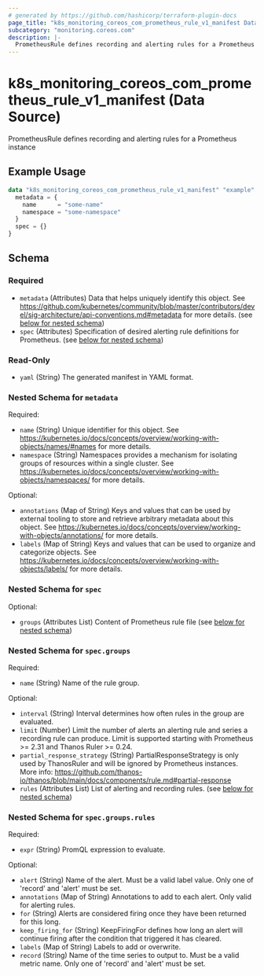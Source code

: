 ```yaml
---
# generated by https://github.com/hashicorp/terraform-plugin-docs
page_title: "k8s_monitoring_coreos_com_prometheus_rule_v1_manifest Data Source - terraform-provider-k8s"
subcategory: "monitoring.coreos.com"
description: |-
  PrometheusRule defines recording and alerting rules for a Prometheus instance
---
```


# k8s_monitoring_coreos_com_prometheus_rule_v1_manifest (Data Source)

PrometheusRule defines recording and alerting rules for a Prometheus instance

## Example Usage

```terraform
data "k8s_monitoring_coreos_com_prometheus_rule_v1_manifest" "example" {
  metadata = {
    name      = "some-name"
    namespace = "some-namespace"
  }
  spec = {}
}
```

<!-- schema generated by tfplugindocs -->
## Schema

### Required

- `metadata` (Attributes) Data that helps uniquely identify this object. See https://github.com/kubernetes/community/blob/master/contributors/devel/sig-architecture/api-conventions.md#metadata for more details. (see [below for nested schema](#nestedatt--metadata))
- `spec` (Attributes) Specification of desired alerting rule definitions for Prometheus. (see [below for nested schema](#nestedatt--spec))

### Read-Only

- `yaml` (String) The generated manifest in YAML format.

<a id="nestedatt--metadata"></a>
### Nested Schema for `metadata`

Required:

- `name` (String) Unique identifier for this object. See https://kubernetes.io/docs/concepts/overview/working-with-objects/names/#names for more details.
- `namespace` (String) Namespaces provides a mechanism for isolating groups of resources within a single cluster. See https://kubernetes.io/docs/concepts/overview/working-with-objects/namespaces/ for more details.

Optional:

- `annotations` (Map of String) Keys and values that can be used by external tooling to store and retrieve arbitrary metadata about this object. See https://kubernetes.io/docs/concepts/overview/working-with-objects/annotations/ for more details.
- `labels` (Map of String) Keys and values that can be used to organize and categorize objects. See https://kubernetes.io/docs/concepts/overview/working-with-objects/labels/ for more details.


<a id="nestedatt--spec"></a>
### Nested Schema for `spec`

Optional:

- `groups` (Attributes List) Content of Prometheus rule file (see [below for nested schema](#nestedatt--spec--groups))

<a id="nestedatt--spec--groups"></a>
### Nested Schema for `spec.groups`

Required:

- `name` (String) Name of the rule group.

Optional:

- `interval` (String) Interval determines how often rules in the group are evaluated.
- `limit` (Number) Limit the number of alerts an alerting rule and series a recording rule can produce. Limit is supported starting with Prometheus >= 2.31 and Thanos Ruler >= 0.24.
- `partial_response_strategy` (String) PartialResponseStrategy is only used by ThanosRuler and will be ignored by Prometheus instances. More info: https://github.com/thanos-io/thanos/blob/main/docs/components/rule.md#partial-response
- `rules` (Attributes List) List of alerting and recording rules. (see [below for nested schema](#nestedatt--spec--groups--rules))

<a id="nestedatt--spec--groups--rules"></a>
### Nested Schema for `spec.groups.rules`

Required:

- `expr` (String) PromQL expression to evaluate.

Optional:

- `alert` (String) Name of the alert. Must be a valid label value. Only one of 'record' and 'alert' must be set.
- `annotations` (Map of String) Annotations to add to each alert. Only valid for alerting rules.
- `for` (String) Alerts are considered firing once they have been returned for this long.
- `keep_firing_for` (String) KeepFiringFor defines how long an alert will continue firing after the condition that triggered it has cleared.
- `labels` (Map of String) Labels to add or overwrite.
- `record` (String) Name of the time series to output to. Must be a valid metric name. Only one of 'record' and 'alert' must be set.

